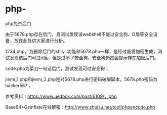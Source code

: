 # php-
php免杀后门

由于5678.php存在后门，且测试发现该webshell不能过安全狗、D盾等安全设备，放在此处供大家进行分析。

1234.php，为删除后门的shll，功能和5678.php一样，是经过威盾加密生成，测试发现该后门可过d盾，但是过不了安全狗，安全狗仍然会提示存在加密后门。

code.php为菜刀一句话后门，测试发现可过安全狗；

jiemi_1.php和jiemi_2.php是对5678.php进行密码破解脚本，5678.php密码为hacker567 。

参考资料：https://www.uedbox.com/post/6109/，php 

Base64+Gzinflate在线解密：http://www.zhuisu.net/tool/phpencode.php

